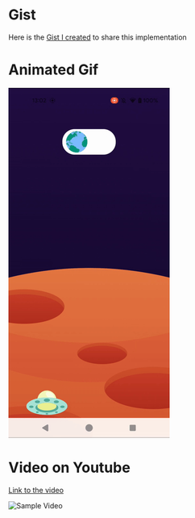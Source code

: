 # Gist

Here is the [Gist I created](https://gist.github.com/graffiti75/725b5ba972d1b1fc42dde9f083992bdb) to share this implementation

# Animated Gif

<img src="media/video.gif" alt="Sample Video" width="320" height="694">

# Video on Youtube

[Link to the video](https://www.youtube.com/watch?v=pDdsfpP0u2o)

<img src="media/image" alt="Sample Video" width="320" height="694">
